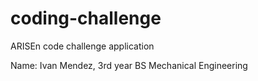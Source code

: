 # coding-challenge
ARISEn code challenge application

Name: Ivan Mendez, 3rd year BS Mechanical Engineering
